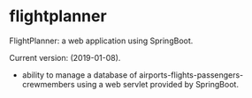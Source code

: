 # flightplanner
FlightPlanner: a web application using SpringBoot.

Current version: (2019-01-08).

- ability to manage a database of airports-flights-passengers-crewmembers using a web servlet provided by SpringBoot.
